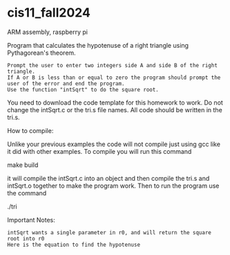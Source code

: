 # cis11_fall2024
ARM assembly, raspberry pi

Program that calculates the hypotenuse of a right triangle using Pythagorean's theorem.

    Prompt the user to enter two integers side A and side B of the right triangle.
    If A or B is less than or equal to zero the program should prompt the user of the error and end the program.
    Use the function "intSqrt" to do the square root.

You need to download the code template for this homework to work. Do not change the intSqrt.c or the tri.s file names. All code should be written in the tri.s.

 

How to compile:

Unlike your previous examples the code will not compile just using gcc like it did with other examples. To compile you will run this command

make build

it will compile the intSqrt.c into an object and then compile the tri.s and intSqrt.o together to make the program work. Then to run the program use the command

./tri

Important Notes:

    intSqrt wants a single parameter in r0, and will return the square root into r0
    Here is the equation to find the hypotenuse 